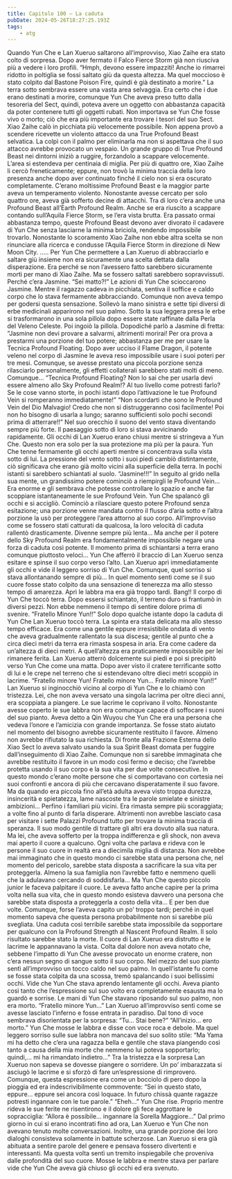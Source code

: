 ```yaml
---
title: Capitolo 100 – La caduta
pubDate: 2024-05-26T18:27:25.193Z
tags:
    - atg
---
```



Quando Yun Che e Lan Xueruo saltarono all’improvviso, Xiao Zaihe era stato colto di sorpresa. Dopo aver fermato il Falco Fierce Storm già non riusciva più a vedere i loro profili.
“Hmph, devono essere impazziti! Anche io rimarrei ridotto in poltiglia se fossi saltato giù da questa altezza. Ma quel moccioso è stato colpito dal Bastone Poison Fire, quindi è già destinato a morire.”
La terra sotto sembrava essere una vasta area selvaggia. Era certo che i due erano destinati a morire, comunque Yun Che aveva preso tutto dalla tesoreria del Sect, quindi, poteva avere un oggetto con abbastanza capacità da poter contenere tutti gli oggetti rubati. Non importava se Yun Che fosse vivo o morto; ciò che era più importante era trovare i tesori del suo Sect.
Xiao Zaihe calò in picchiata più velocemente possibile. Non appena provò a scendere ricevette un violento attacco da una True Profound Beast selvatica. La colpì con il palmo per eliminarla ma non si aspettava che il suo attacco avrebbe provocato un vespaio. Un grande gruppo di True Profound Beast nei dintorni iniziò a ruggire, forzandolo a scappare velocemente.
L’area si estendeva per centinaia di miglia. Per più di quattro ore, Xiao Zaihe li cercò freneticamente; eppure, non trovò la minima traccia della loro presenza anche dopo aver continuato finché il cielo non si era oscurato completamente. C’erano moltissime Profound Beast e la maggior parte aveva un temperamento violento. Nonostante avesse cercato per solo quattro ore, aveva già sofferto decine di attacchi. Tra di loro c’era anche una Profound Beast all’Earth Profound Realm. Anche se era riuscito a scappare contando sull’Aquila Fierce Storm, se l’era vista brutta.
Era passato ormai abbastanza tempo, queste Profound Beast devono aver divorato il cadavere di Yun Che senza lasciarne la minima briciola, rendendo impossibile trovarlo. Nonostante lo scoramento Xiao Zaihe non ebbe altra scelta se non rinunciare alla ricerca e condusse l’Aquila Fierce Storm in direzione di New Moon City.
…..
Per Yun Che permettere a Lan Xueruo di abbracciarlo e saltare giù insieme non era sicuramente una scelta dettata dalla disperazione. Era perché se non l’avessero fatto sarebbero sicuramente morti per mano di Xiao Zaihe. Ma se fossero saltati sarebbero sopravvissuti.
Perché c’era Jasmine.
“Sei matto?!” Le azioni di Yun Che scioccarono Jasmine.
Mentre il ragazzo cadeva in picchiata, sentiva il soffice e caldo corpo che lo stava fermamente abbracciando.
Comunque non aveva tempo per godersi questa sensazione. Sollevò la mano sinistra e sette tipi diversi di erbe medicinali apparirono nel suo palmo.
Sotto la sua leggera presa le erbe si trasformarono in una sola pillola dopo essere state raffinate dalla Perla del Veleno Celeste. Poi ingoiò la pillola. Dopodiché parlò a Jasmine di fretta: ”Jasmine non devi provare a salvarmi, altrimenti morirai! Per ora prova a prestarmi una porzione del tuo potere; abbastanza per me per usare la Tecnica Profound Floating.
Dopo aver ucciso il Flame Dragon, il potente veleno nel corpo di Jasmine le aveva reso impossibile usare i suoi poteri per tre mesi. Comunque, se avesse prestato una piccola porzione senza rilasciarlo personalmente, gli effetti collaterali sarebbero stati molti di meno.
Comunque…
“Tecnica Profound Floating? Non lo sai che per usarla devi essere almeno allo Sky Profound Realm!?
Al tuo livello come potresti farlo? Se le cose vanno storte, in pochi istanti dopo l’attivazione le tue Profound Vein si romperanno immediatamente!”
“Non scordarti che sono le Profound Vein del Dio Malvagio! Credo che non si distruggeranno così facilmente! Poi non ho bisogno di usarla a lungo; saranno sufficienti solo pochi secondi prima di atterrare!!”
Nel suo orecchio il suono del vento stava diventando sempre più forte. Il paesaggio sotto di loro si stava avvicinando rapidamente. Gli occhi di Lan Xueruo erano chiusi mentre si stringeva a Yun Che. Questo non era solo per la sua protezione ma più per la paura.
Yun Che tenne fermamente gli occhi aperti mentre si concentrava sulla vista sotto di lui. La pressione del vento sotto i suoi piedi cambiò distintamente, ciò significava che erano già molto vicini alla superficie della terra. In pochi istanti si sarebbero schiantati al suolo.
“Jasmine!!!”
In seguito al grido nella sua mente, un grandissimo potere cominciò a riempirgli le Profound Vein… Era enorme e gli sembrava che potesse controllare lo spazio e anche far scoppiare istantaneamente le sue Profound Vein.
Yun Che spalancò gli occhi e si accigliò. Cominciò a rilasciare questo potere Profound senza esitazione; una porzione venne mandata contro il flusso d’aria sotto e l’altra porzione la usò per proteggere l’area attorno al suo corpo. All’improvviso come se fossero stati catturati da qualcosa, la loro velocità di caduta rallentò drasticamente. Divenne sempre più lenta… Ma anche per il potere dello Sky Profound Realm era fondamentalmente impossibile negare una forza di caduta così potente. Il momento prima di schiantarsi a terra erano comunque piuttosto veloci… Yun Che afferrò il braccio di Lan Xueruo senza esitare e spinse il suo corpo verso l’alto.
Lan Xueruo aprì immediatamente gli occhi e vide il leggero sorriso di Yun Che. Comunque, quel sorriso si stava allontanando sempre di più… In quel momento sentì come se il suo cuore fosse stato colpito da una sensazione di tenerezza ma allo stesso tempo di amarezza. Aprì le labbra ma era già troppo tardi.
Bang!!
Il corpo di Yun Che toccò terra. Dopo essersi schiantato, il terreno duro si frantumò in diversi pezzi. Non ebbe nemmeno il tempo di sentire dolore prima di svenire.
“Fratello Minore Yun!!”
Solo dopo qualche istante dopo la caduta di Yun Che Lan Xueruo toccò terra. La spinta era stata delicata ma allo stesso tempo efficace. Era come una gentile eppure irresistibile ondata di vento che aveva gradualmente rallentato la sua discesa; gentile al punto che a circa dieci metri da terra era rimasta sospesa in aria. Era come cadere da un’altezza di dieci metri.
A quell’altezza era praticamente impossibile per lei rimanere ferita. Lan Xueruo atterrò dolcemente sui piedi e poi si precipitò verso Yun Che come una matta. Dopo aver visto il cratere terrificante sotto di lui e le crepe nel terreno che si estendevano oltre dieci metri scoppiò in lacrime.
“Fratello minore Yun! Fratello minore Yun… Fratello minore Yun!!”
Lan Xueruo si inginocchiò vicino al corpo di Yun Che e lo chiamò con tristezza. Lei, che non aveva versato una singola lacrima per oltre dieci anni, era scoppiata a piangere. Le sue lacrime le coprivano il volto. Nonostante avesse coperto le sue labbra non era comunque capace di soffocare i suoni del suo pianto.
Aveva detto a Qin Wuyou che Yun Che era una persona che vedeva l’onore e l’amicizia con grande importanza. Se fosse stato aiutato nel momento del bisogno avrebbe sicuramente restituito il favore.
Almeno non avrebbe rifiutato la sua richiesta. Di fronte alla Frazione Esterna dello Xiao Sect lo aveva salvato usando la sua Spirit Beast domata per fuggire dall’inseguimento di Xiao Zaihe.
Comunque non si sarebbe immaginata che avrebbe restituito il favore in un modo così fermo e deciso; che l’avrebbe protetta usando il suo corpo e la sua vita per due volte consecutive.
In questo mondo c’erano molte persone che si comportavano con cortesia nei suoi confronti e ancora di più che cercavano disperatamente il suo favore. Ma da quando era piccola fino all’età adulta aveva visto troppa durezza, insincerità e spietatezza, lame nascoste tra le parole smielate e sinistre ambizioni… Perfino i familiari più vicini. Era rimasta sempre più scoraggiata; a volte fino al punto di farla disperare. Altrimenti non avrebbe lasciato casa per visitare i sette Palazzi Profound tutto per trovare la minima traccia di speranza.
Il suo modo gentile di trattare gli altri era dovuto alla sua natura. Ma lei, che aveva sofferto per la troppa indifferenza e gli shock, non aveva mai aperto il cuore a qualcuno. Ogni volta che parlava e rideva con le persone il suo cuore in realtà era a diecimila miglia di distanza.
Non avrebbe mai immaginato che in questo mondo ci sarebbe stata una persona che, nel momento del pericolo, sarebbe stata disposta a sacrificare la sua vita per proteggerla. Almeno la sua famiglia non l’avrebbe fatto e nemmeno quelli che la adulavano cercando di soddisfarla…
Ma Yun Che questo piccolo junior le faceva palpitare il cuore. Le aveva fatto anche capire per la prima volta nella sua vita, che in questo mondo esisteva davvero una persona che sarebbe stata disposta a proteggerla a costo della vita… E per ben due volte.
Comunque, forse l’aveva capito un po’ troppo tardi; perché in quel momento sapeva che questa persona probabilmente non si sarebbe più svegliata. Una caduta così terribile sarebbe stata impossibile da sopportare per qualcuno con la Profound Strength al Nascent Profound Realm.
Il solo risultato sarebbe stato la morte.
Il cuore di Lan Xueruo era distrutto e le lacrime le appannavano la vista. Colta dal dolore non aveva notato che, sebbene l’impatto di Yun Che avesse provocato un enorme cratere, non c’era nessun segno di sangue sotto il suo corpo.
Nel mezzo del suo pianto sentì all’improvviso un tocco caldo nel suo palmo. In quell’istante fu come se fosse stata colpita da una scossa, tremò spalancando i suoi bellissimi occhi. Vide che Yun Che stava aprendo lentamente gli occhi. Aveva pianto così tanto che l’espressione sul suo volto era completamente esausta ma lo guardò e sorrise.
Le mani di Yun Che stavano riposando sul suo palmo, non era morto.
“Fratello minore Yun…” Lan Xueruo all’improvviso sentì come se avesse lasciato l’inferno e fosse entrata in paradiso. Dal tono di voce sembrava disorientata per la sorpresa: “Tu… Stai bene?”
“All’inizio… ero morto.” Yun Che mosse le labbra e disse con voce roca e debole.
Ma quel leggero sorriso sulle sue labbra non mancava del suo solito stile: “Ma Yama mi ha detto che c’era una ragazza bella e gentile che stava piangendo così tanto a causa della mia morte che nemmeno lui poteva sopportarlo; quindi,… mi ha rimandato indietro…”
Tra la tristezza e la sorpresa Lan Xueruo non sapeva se dovesse piangere o sorridere.
Un po’ imbarazzata si asciugò le lacrime e si sforzò di fare un’espressione di rimprovero. Comunque, questa espressione era come un bocciolo di pero dopo la pioggia ed era indescrivibilmente commovente: “Sei in questo stato, eppure… eppure sei ancora così loquace. In futuro chissà quante ragazze potresti ingannare con le tue parole.”
“Eheh…” Yun Che rise. Proprio mentre rideva le sue ferite ne risentirono e il dolore gli fece aggrottare le sopracciglia: “Allora è possibile… ingannare la Sorella Maggiore…”
Dal primo giorno in cui si erano incontrati fino ad ora, Lan Xueruo e Yun Che non avevano tenuto molte conversazioni. Inoltre, una grande porzione dei loro dialoghi consisteva solamente in battute scherzose.
Lan Xueruo si era già abituata a sentire parole del genere e pensava fossero divertenti e interessanti. Ma questa volta sentì un tremito inspiegabile che proveniva dalle profondità del suo cuore. Mosse le labbra e mentre stava per parlare vide che Yun Che aveva già chiuso gli occhi ed era svenuto.



